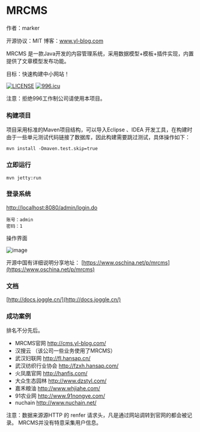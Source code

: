 MRCMS
========

作者：marker

开源协议：MIT 
博客：www.yl-blog.com

MRCMS 是一款Java开发的内容管理系统，采用数据模型+模板+插件实现，内置提供了文章模型发布功能。

目标：快速构建中小网站！

[![LICENSE](https://img.shields.io/badge/license-Anti%20996-blue.svg)](https://github.com/996icu/996.ICU/blob/master/LICENSE)
[![996.icu](https://img.shields.io/badge/link-996.icu-red.svg)](https://996.icu)

注意：拒绝996工作制公司请使用本项目。


### 构建项目

项目采用标准的Maven项目结构，可以导入Eclipse 、IDEA 开发工具，在构建时由于一些单元测试代码链接了数据库，因此构建需要跳过测试，具体操作如下：


```
mvn install -Dmaven.test.skip=true
```



### 立即运行
```
mvn jetty:run
```


###  登录系统

[http://localhost:8080/admin/login.do](http://localhost:8080/admin/login.do)
```
账号：admin
密码：1
```

操作界面

![image](http://static.oschina.net/uploads/space/2014/0721/123006_tPjQ_218887.png)

开源中国有详细说明分享地址：
[https://www.oschina.net/p/mrcms](https://www.oschina.net/p/mrcms)


### 文档

[http://docs.joggle.cn/](http://docs.joggle.cn/)


### 成功案例

排名不分先后。

- MRCMS官网 http://cms.yl-blog.com/
- 汉搜云 （该公司一些业务使用了MRCMS）
- 武汉妇联网 http://fl.hansap.cn/
- 武汉纺织行业协会 http://fzxh.hansap.com/
- 火凤凰官网 http://hanfis.com/
- 大众生态园林 http://www.dzstyl.com/
- 嘉禾粮油 http://www.whjiahe.com/
- 91农业网 http://www.91nongye.com/
- nuchain  http://www.nuchain.net/

注意：数据来源源HTTP 的 renfer 请求头，凡是通过网站调转到官网的都会被记录。
MRCMS并没有特意采集用户信息。



